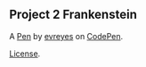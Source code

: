 Project 2 Frankenstein
----------------------


A [Pen](https://codepen.io/evreyes/pen/WNwGwbj) by [evreyes](https://codepen.io/evreyes) on [CodePen](https://codepen.io).

[License](https://codepen.io/evreyes/pen/WNwGwbj/license).